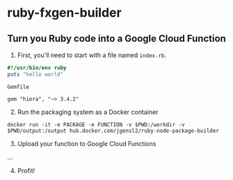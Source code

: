 # ruby-fxgen-builder

## Turn you Ruby code into a Google Cloud Function

1. First, you'll need to start with a file named `index.rb`.

```ruby
#!/usr/bin/env ruby
puts "hello world"
```

`Gemfile`

```
gem "hiera", "~> 3.4.2"
```

2. Run the packaging system as a Docker container

```
docker run -it -e PACKAGE -e FUNCTION -v $PWD:/workdir -v $PWD/output:/output hub.docker.com/jgensl2/ruby-node-package-builder
```

3. Upload your function to Google Cloud Functions

...

4. Profit!
